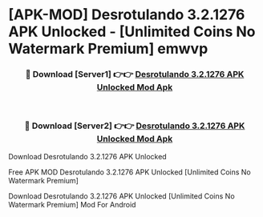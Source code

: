 # [APK-MOD] Desrotulando 3.2.1276 APK Unlocked - [Unlimited Coins No Watermark Premium] emwvp



<div align="center">
<h3>🔴 Download [Server1] 👉👉 <a href="https://momento.my/?title=Desrotulando_3.2.1276_APK_Unlocked">Desrotulando 3.2.1276 APK Unlocked Mod Apk</a></h3><br>

<h3>🔴 Download [Server2] 👉👉 <a href="https://momento.my/?title=Desrotulando_3.2.1276_APK_Unlocked">Desrotulando 3.2.1276 APK Unlocked Mod Apk</a></h3>
</div>



Download Desrotulando 3.2.1276 APK Unlocked 

Free APK MOD Desrotulando 3.2.1276 APK Unlocked [Unlimited Coins No Watermark Premium]

Download Desrotulando 3.2.1276 APK Unlocked [Unlimited Coins No Watermark Premium] Mod For Android
